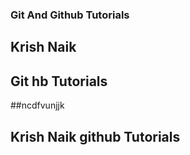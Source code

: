### Git And Github Tutorials

## Krish Naik

## Git hb Tutorials

##ncdfvunjjk

##  Krish Naik github Tutorials
